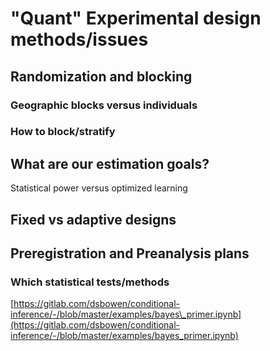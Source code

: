 # "Quant" Experimental design methods/issues

## Randomization and blocking

### Geographic blocks versus individuals

### How to block/stratify

## What are our estimation goals?

Statistical power versus optimized learning

## Fixed vs adaptive designs

## Preregistration and Preanalysis plans

### Which statistical tests/methods

[https://gitlab.com/dsbowen/conditional-inference/-/blob/master/examples/bayes\_primer.ipynb](https://gitlab.com/dsbowen/conditional-inference/-/blob/master/examples/bayes_primer.ipynb)

